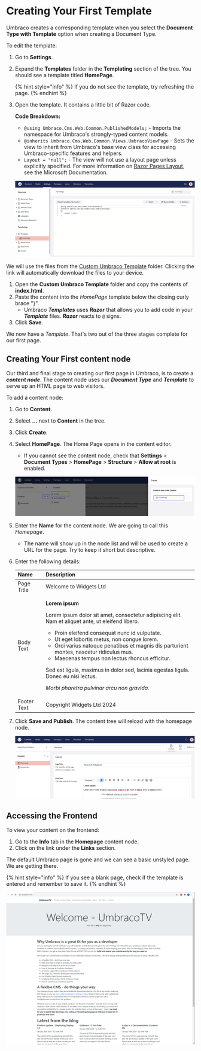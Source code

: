 # Creating Your First Template

Umbraco creates a corresponding template when you select the **Document Type with Template** option when creating a Document Type.

To edit the template:

1. Go to **Settings**.
2.  Expand the **Templates** folder in the **Templating** section of the tree. You should see a template titled **HomePage**.

    {% hint style="info" %}
    If you do not see the template, try refreshing the page.
    {% endhint %}
3.  Open the template. It contains a little bit of Razor code.

    **Code Breakdown:**

    * `@using Umbraco.Cms.Web.Common.PublishedModels;` - Imports the namespace for Umbraco's strongly-typed content models.
    * `@inherits Umbraco.Cms.Web.Common.Views.UmbracoViewPage` - Sets the view to inherit from Umbraco's base view class for accessing Umbraco-specific features and helpers.
    * `Layout = "null";` - The view will not use a layout page unless explicitly specified. For more information on [Razor Pages Layout](https://learn.microsoft.com/en-us/aspnet/core/mvc/views/layout), see the Microsoft Documentation.

    ![Home Page Template](images/empty-homepage-template.png)

We will use the files from the [Custom Umbraco Template](https://umbra.co/Umbracotemplate) folder. Clicking the link will automatically download the files to your device.

1. Open the **Custom Umbraco Template** folder and copy the contents of **index.html**.
2. Paste the content into the _HomePage_ template below the closing curly brace "}".
   * Umbraco _**Templates**_ uses _**Razor**_ that allows you to add code in your _**Template**_ files. _**Razor**_ reacts to `@` signs.
3. Click **Save**.

We now have a _Template_. That's two out of the three stages complete for our first page.

## Creating Your First content node

Our third and final stage to creating our first page in Umbraco, is to create a _**content node**_. The content node uses our _**Document Type**_ and _**Template**_ to serve up an HTML page to web visitors.

To add a content node:

1. Go to **Content**.
2. Select **...** next to **Content** in the tree.
3. Click **Create**.
4.  Select **HomePage**. The Home Page opens in the content editor.

    * If you cannot see the content node, check that **Settings** > **Document Types** > **HomePage** > **Structure** > **Allow at root** is enabled.

    ![Home Page Content Node](images/create-a-homepage-content-node.png)
5. Enter the **Name** for the content node. We are going to call this _Homepage_.
   * The name will show up in the node list and will be used to create a URL for the page. Try to keep it short but descriptive.
6.  Enter the following details:

    | Name        | Description                                                                                                                                                                                                                                                                                                                                                                                                                                                                                                                                                        |
    | ----------- | ------------------------------------------------------------------------------------------------------------------------------------------------------------------------------------------------------------------------------------------------------------------------------------------------------------------------------------------------------------------------------------------------------------------------------------------------------------------------------------------------------------------------------------------------------------------ |
    | Page Title  | Welcome to Widgets Ltd                                                                                                                                                                                                                                                                                                                                                                                                                                                                                                                                             |
    | Body Text   | <p><strong>Lorem ipsum</strong></p><p>Lorem ipsum dolor sit amet, consectetur adipiscing elit. Nam et aliquet ante, ut eleifend libero.</p><ul><li>Proin eleifend consequat nunc id vulputate.</li><li>Ut eget lobortis metus, non congue lorem.</li><li>Orci varius natoque penatibus et magnis dis parturient montes, nascetur ridiculus mus.</li><li>Maecenas tempus non lectus rhoncus efficitur.</li></ul><p>Sed est ligula, maximus in dolor sed, lacinia egestas ligula. Donec eu nisi lectus.</p><p><em>Morbi pharetra pulvinar arcu non gravida.</em></p> |
    | Footer Text | Copyright Widgets Ltd 2024                                                                                                                                                                                                                                                                                                                                                                                                                                                                                                                                         |
7.  Click **Save and Publish**. The content tree will reload with the homepage node.

    ![Home Page in Content Tree](images/homepage-in-content-tree.png)

## Accessing the Frontend

To view your content on the frontend:

1. Go to the **Info** tab in the **Homepage** content node.
2. Click on the link under the **Links** section.

The default Umbraco page is gone and we can see a basic unstyled page. We are getting there.

{% hint style="info" %}
If you see a blank page, check if the template is entered and remember to save it.
{% endhint %}

![An Unstyled Homepage](../../../../17/umbraco-cms/tutorials/creating-a-basic-website/images/figure-16-unstyled-homepage-v8.png)
